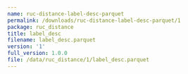 ```yaml
---
name: ruc-distance-label-desc-parquet
permalink: /downloads/ruc-distance-label-desc-parquet/1
package: ruc_distance
title: label_desc
filename: label_desc.parquet
version: '1'
full_version: 1.0.0
file: /data/ruc_distance/1/label_desc.parquet
---
```

